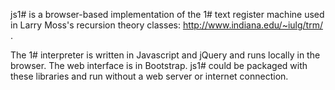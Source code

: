 js1# is a browser-based implementation of the 1# text register machine used in Larry Moss's recursion theory classes: http://www.indiana.edu/~iulg/trm/ .

The 1# interpreter is written in Javascript and jQuery and runs locally in the browser. The web interface is in Bootstrap. js1# could be packaged with these libraries and run without a web server or internet connection.
